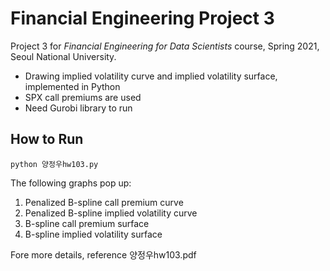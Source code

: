 # Financial Engineering Project 3

Project 3 for *Financial Engineering for Data Scientists* course, Spring 2021, Seoul National University.
 * Drawing implied volatility curve and implied volatility surface, implemented in Python
 * SPX call premiums are used
 * Need Gurobi library to run

## How to Run 

    python 양정우hw103.py

The following graphs pop up:
1. Penalized B-spline call premium curve
1. Penalized B-spline implied volatility curve
1. B-spline call premium surface
1. B-spline implied volatility surface

Fore more details, reference 양정우hw103.pdf
